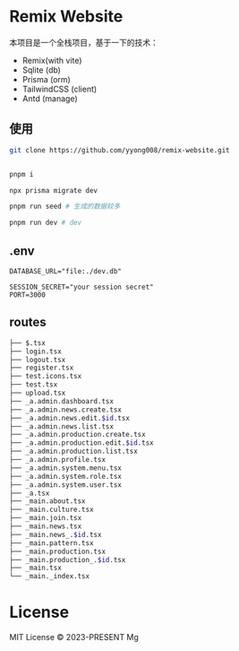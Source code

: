 # Remix Website

本项目是一个全栈项目，基于一下的技术：

- Remix(with vite)
- Sqlite (db)
- Prisma (orm)
- TailwindCSS (client)
- Antd (manage)


## 使用

```sh
git clone https://github.com/yyong008/remix-website.git


pnpm i

npx prisma migrate dev

pnpm run seed # 生成的数据较多

pnpm run dev # dev
```

## .env

```
DATABASE_URL="file:./dev.db"

SESSION_SECRET="your session secret"
PORT=3000
```

## routes

```sh
├── $.tsx
├── login.tsx
├── logout.tsx
├── register.tsx
├── test.icons.tsx
├── test.tsx
├── upload.tsx
├── _a.admin.dashboard.tsx
├── _a.admin.news.create.tsx
├── _a.admin.news.edit.$id.tsx
├── _a.admin.news.list.tsx
├── _a.admin.production.create.tsx
├── _a.admin.production.edit.$id.tsx
├── _a.admin.production.list.tsx
├── _a.admin.profile.tsx
├── _a.admin.system.menu.tsx
├── _a.admin.system.role.tsx
├── _a.admin.system.user.tsx
├── _a.tsx
├── _main.about.tsx
├── _main.culture.tsx
├── _main.join.tsx
├── _main.news.tsx
├── _main.news_.$id.tsx
├── _main.pattern.tsx
├── _main.production.tsx
├── _main.production_.$id.tsx
├── _main.tsx
└── _main._index.tsx
```

# License

MIT License © 2023-PRESENT Mg
